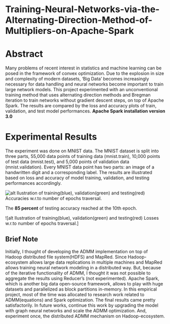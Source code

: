 # Training-Neural-Networks-via-the-Alternating-Direction-Method-of-Multipliers-on-Apache-Spark

# Abstract
Many problems of recent interest in statistics and machine learning can be posed in the framework of convex optimization. Due to the explosion in size and complexity of modern datasets, ‘Big Data’ becomes increasingly necessary for data handling and neural networks become important to train large network models. This project experimented with an unconventional training method that uses alternating direction methods and Bregman iteration to train networks without gradient descent steps, on top of Apache Spark. The results are compared by the loss and accuracy plots of train, validation, and test model performances.
**Apache Spark installation version 3.0**

# Experimental Results
The experiment was done on MNIST data. The MNIST dataset is split into three parts, 55,000 data points of training data (mnist.train), 10,000 points of test data (mnist.test), and 5,000 points of validation data (mnist.validation). Every MNIST data point has two parts: an image of a handwritten digit and a corresponding label.
The results are illustrated based on loss and accuracy of model training, validation, and testing performances accordingly.


![alt Ilustration of training(blue), validation(green) and testing(red) Accuracies w.r.to number of epochs traversal.](url)

The **85 percent** of testing accuracy reached at the 10th epoch.

![alt Ilustration of training(blue), validation(green) and testing(red) Losses w.r.to number of epochs traversal.]

## Brief Note
Initially, I thought of developing the ADMM implementation on top of Hadoop distributed file system(HDFS) and MapRed. Since Hadoop-ecosystem allows large data replications in multiple machines and MapRed allows training neural network modeling in a distributed way. But, because of the iterative functionality of ADMM, I thought it was not possible to aggregate the results using Reducer’s (not experimented). 
Apache Spark, which is another big data open-source framework, allows to play with huge datasets and parallelized as block partitions in-memory. In this empirical project, most of the time was allocated to research work related to ADMM(equations) and Spark optimization. The final results came pretty satisfactorily.
In future works, continue this work by upgrading the model with graph neural networks and scale the ADMM optimization. And, experiment once, the distributed ADMM mechanism on Hadoop-ecosystem.

